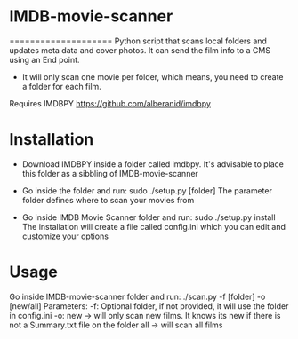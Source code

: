 # IMDB-movie-scanner
====================
Python script that scans local folders and updates meta data and cover photos. It can
send the film info to a CMS using an End point.

* It will only scan one movie per folder, which means, you need to create a folder for each film.

Requires IMDBPY
https://github.com/alberanid/imdbpy

Installation
============
- Download IMDBPY inside a folder called imdbpy. It's advisable to place this folder as a sibbling of IMDB-movie-scanner
- Go inside the folder and run: sudo ./setup.py [folder]
  The parameter folder defines where to scan your movies from

- Go inside IMDB Movie Scanner folder and run: sudo ./setup.py install
The installation will create a file called config.ini which you can edit and customize your options

Usage
========
Go inside IMDB-movie-scanner folder and run: ./scan.py -f [folder] -o [new/all]
  Parameters:
    -f: Optional folder, if not provided, it will use the folder in config.ini
    -o: new -> will only scan new films. It knows its new if there is not a Summary.txt file on the folder
        all -> will scan all films
